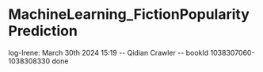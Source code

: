 # MachineLearning_FictionPopularityPrediction

log-Irene: March 30th 2024 15:19 -- Qidian Crawler -- bookId 1038307060-1038308330 done
